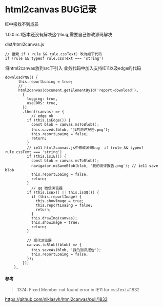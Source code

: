 # html2canvas BUG记录
IE中报找不到成员

1.0.0.rc.1版本还没有解决这个bug,需要自己修改源码解决

dist/html2canvas.js
```
// 搜索 if ( rule && rule.cssText) 改为如下代码
if (rule && typeof rule.cssText === 'string')
```

将html2canvas放到src下引入
业务代码中加入支持IE11以及edge的代码
```
downloadPNG() {
      this.reportLoaing = true;
      // ...
      html2canvas(document.getElementById('report-download'),
        {
          logging: true,
          useCORS: true,
        })
        .then((canvas) => {
            // edge ok
          if (this.isEdge()) {
            const blob = canvas.msToBlob();
            this.saveAs(blob, '我的测评报告.png');
            this.reportLoaing = false;
            return;
          }
          // ie11 html2canvas.js中修改源码bug  if (rule && typeof rule.cssText === 'string')
          if (this.isIE()) {
            const blob = canvas.msToBlob();
            navigator.msSaveBlob(blob, '我的测评报告.png'); // ie11 save blob
            this.reportLoaing = false;
            return;
          }
            // qq 微信浏览器
          if (this.isWx() || this.isQQ()) {
            if (this.reportImage) {
              this.showImage = true;
              this.reportLoaing = false;
              return;
            }
            this.drawImg(canvas);
            this.showImage = true;
            return;
          }
         
          // 现代浏览器
          canvas.toBlob((blob) => {
            this.saveAs(blob, '我的测评报告');
            this.reportLoaing = false;
          });
        });
    },
```

#### 参考
> 1374: Fixed Member not found error in IE11 for cssText #1832
> 
https://github.com/niklasvh/html2canvas/pull/1832